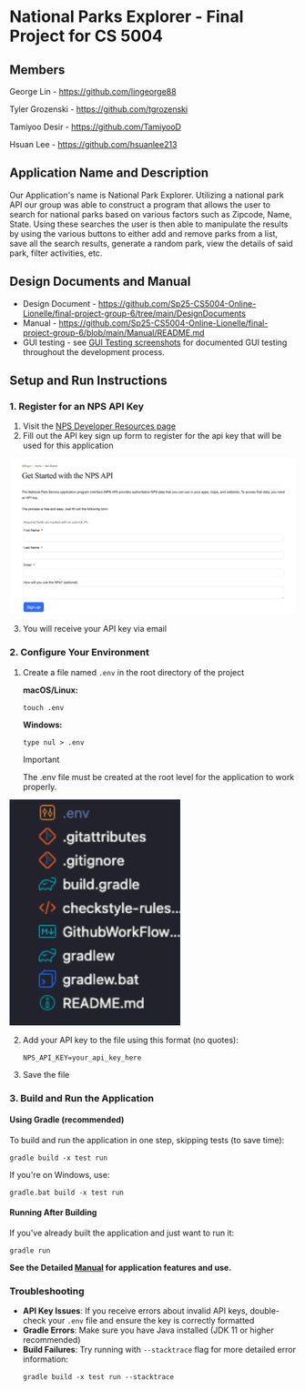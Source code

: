 # National Parks Explorer - Final Project for CS 5004 

## Members

George Lin - https://github.com/lingeorge88

Tyler Grozenski - https://github.com/tgrozenski

Tamiyoo Desir - https://github.com/TamiyooD

Hsuan Lee - https://github.com/hsuanlee213

## Application Name and Description

Our Application's name is National Park Explorer.  Utilizing a national park API our group was able to construct a program that allows the user to search for national parks based on various factors such as Zipcode, Name, State. Using these searches the user is then able to manipulate the results by using the various buttons to either add and remove parks from a list, save all the search results, generate a random park, view the details of said park, filter activities, etc.

## Design Documents and Manual

* Design Document - https://github.com/Sp25-CS5004-Online-Lionelle/final-project-group-6/tree/main/DesignDocuments
* Manual - https://github.com/Sp25-CS5004-Online-Lionelle/final-project-group-6/blob/main/Manual/README.md
* GUI testing - see [GUI Testing screenshots](./GUITesting/GuiTesting.md) for documented GUI testing throughout the development process.

## Setup and Run Instructions

### 1. Register for an NPS API Key

1. Visit the [NPS Developer Resources page](https://www.nps.gov/subjects/developer/get-started.htm)
2. Fill out the API key sign up form to register for the api key that will be used for this application

<img src="./Manual/SetUp/APISignUP.png" alt="api key sign up" width="550px">

3. You will receive your API key via email 

### 2. Configure Your Environment
1. Create a file named `.env` in the root directory of the project
   
   **macOS/Linux:**
   ```
   touch .env
   ```
   
   **Windows:**
   ```
   type nul > .env
   ```
   > [!IMPORTANT]
   > The .env file must be created at the root level for the application to work properly.

<img src="./Manual/SetUp/AddENV.png" alt="make file" width="300px">

2. Add your API key to the file using this format (no quotes):
   ```
   NPS_API_KEY=your_api_key_here
   ```
3. Save the file

### 3. Build and Run the Application

#### Using Gradle (recommended)

To build and run the application in one step, skipping tests (to save time):

```
gradle build -x test run
```

If you're on Windows, use:

```
gradle.bat build -x test run
```

#### Running After Building

If you've already built the application and just want to run it:

```
gradle run
```

**See the Detailed [Manual](./Manual/README.md) for application features and use.**

### Troubleshooting

- **API Key Issues**: If you receive errors about invalid API keys, double-check your `.env` file and ensure the key is correctly formatted
- **Gradle Errors**: Make sure you have Java installed (JDK 11 or higher recommended)
- **Build Failures**: Try running with `--stacktrace` flag for more detailed error information:
  ```
  gradle build -x test run --stacktrace
  ```

